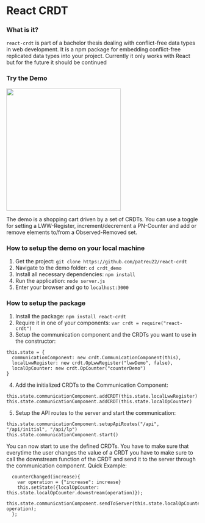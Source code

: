 # React CRDT
 
### What is it? 
`react-crdt` is part of a bachelor thesis dealing with conflict-free data types in web development. 
It is a npm package for embedding conflict-free replicated data types into your project. 
Currently it only works with React but for the future it should be continued


### Try the Demo 
 
<img src="https://github.com/patreu22/react-crdt/blob/master/rsc/chrome_screenshot.png"  width="300" height="320"/> 
 
The demo is a shopping cart driven by a set of CRDTs. You can use a toggle for setting a LWW-Register, 
increment/decrement a PN-Counter and add or remove elements to/from a Observed-Removed set. 


### How to setup the demo on your local machine
1. Get the project: `git clone https://github.com/patreu22/react-crdt`
2. Navigate to the demo folder: `cd crdt_demo`
3. Install all necessary dependencies: `npm install`
4. Run the application: `node server.js`
5. Enter your browser and go to `localhost:3000`
 
 
### How to setup the package
1. Install the package: `npm install react-crdt`
2. Require it in one of your components: `var crdt = require("react-crdt")`
3. Setup the communication component and the CRDTs you want to use in the constructor:
```
this.state = {
  communicationComponent: new crdt.CommunicationComponent(this),
  localLwwRegister: new crdt.OpLwwRegister("lwwDemo", false),
  localOpCounter: new crdt.OpCounter("counterDemo")
}
```
4. Add the initialized CRDTs to the Communication Component: 
```
this.state.communicationComponent.addCRDT(this.state.localLwwRegister)
this.state.communicationComponent.addCRDT(this.state.localOpCounter)
```
5. Setup the API routes to the server and start the communication:
```
this.state.communicationComponent.setupApiRoutes("/api", "/api/initial", "/api/lp")
this.state.communicationComponent.start()
```

You can now start to use the defined CRDTs. You have to make sure that everytime the user changes the value of a CRDT you have to make sure to call the downstream function of the CRDT and send it to the server through the communication component. 
Quick Example: 
```
  counterChanged(increase){
    var operation = {"increase": increase}
    this.setState({localOpCounter: this.state.localOpCounter.downstream(operation)});
    this.state.communicationComponent.sendToServer(this.state.localOpCounter, operation);
  };
``` 

